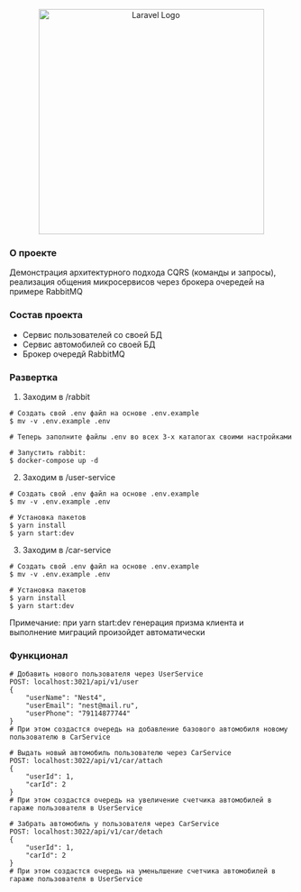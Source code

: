 <p align="center"><a href="https://laravel.com" target="_blank"><img src="https://raw.githubusercontent.com/laravel/art/master/logo-lockup/5%20SVG/2%20CMYK/1%20Full%20Color/laravel-logolockup-cmyk-red.svg" width="400" alt="Laravel Logo"></a></p>

### О проекте

Демонстрация архитектурного подхода CQRS (команды и запросы), реализация общения микросервисов через брокера очередей на примере RabbitMQ

### Состав проекта

- Сервис пользователей со своей БД
- Сервис автомобилей со своей БД
- Брокер очередй RabbitMQ

### Развертка

1. Заходим в /rabbit
```
# Создать свой .env файл на основе .env.example
$ mv -v .env.example .env

# Теперь заполните файлы .env во всех 3-х каталогах своими настройками

# Запустить rabbit: 
$ docker-compose up -d
```
2. Заходим в /user-service
```
# Создать свой .env файл на основе .env.example
$ mv -v .env.example .env

# Установка пакетов
$ yarn install
$ yarn start:dev
```
3. Заходим в /car-service
```
# Создать свой .env файл на основе .env.example
$ mv -v .env.example .env

# Установка пакетов
$ yarn install
$ yarn start:dev
```
Примечание: при yarn start:dev генерация призма клиента и выполнение миграций произойдет автоматически

### Функционал

```
# Добавить нового пользователя через UserService
POST: localhost:3021/api/v1/user
{
    "userName": "Nest4",
    "userEmail": "nest@mail.ru",
    "userPhone": "79114877744"
}
# При этом создастся очередь на добавление базового автомобиля новому пользователю в CarService

# Выдать новый автомобиль пользователю через CarService
POST: localhost:3022/api/v1/car/attach
{
    "userId": 1,
    "carId": 2
}
# При этом создастся очередь на увеличение счетчика автомобилей в гараже пользователя в UserService

# Забрать автомобиль у пользователя через CarService
POST: localhost:3022/api/v1/car/detach
{
    "userId": 1,
    "carId": 2
}
# При этом создастся очередь на уменьлшение счетчика автомобилей в гараже пользователя в UserService
```